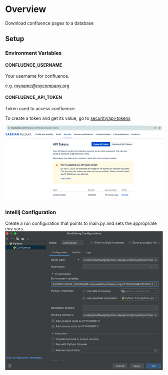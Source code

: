 # Overview
Download confluence pages to a database

## Setup
### Environment Variables
#### CONFLUENCE_USERNAME
Your username for confluence.

e.g. myname@mycompany.org

#### CONFLUENCE_API_TOKEN
Token used to access confluence.

To create a token and get its value, go to [security/api-tokens](https://id.atlassian.com/manage-profile/security/api-tokens)

![img.png](img.png)

### Intellij Configuration
Create a run configuration that points to main.py and sets the appropriate env vars.
![img_1.png](img_1.png)